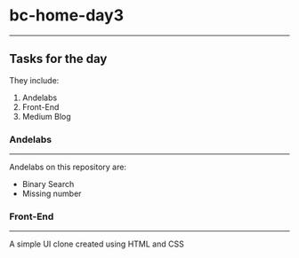 # bc-home-day3
--------------------------------------------

## Tasks for the day
They include:

1. Andelabs
2. Front-End
3. Medium Blog



### Andelabs
--------------------------------------------
Andelabs on this repository are:

- Binary Search
- Missing number

###  Front-End
--------------------------------------------
A simple UI clone created using HTML and CSS
